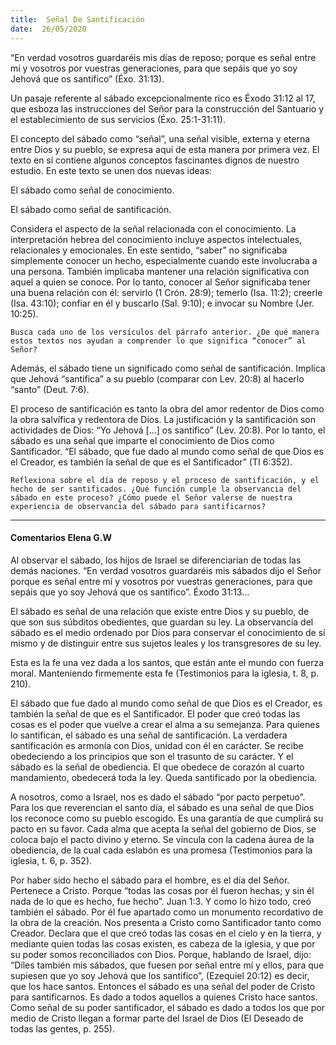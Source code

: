```yaml
---
title:  Señal De Santificación
date:  26/05/2020
---
```


“En verdad vosotros guardaréis mis días de reposo; porque es señal entre mí y vosotros por vuestras generaciones, para que sepáis que yo soy Jehová que os santifico” (Éxo. 31:13).

Un pasaje referente al sábado excepcionalmente rico es Éxodo 31:12 al 17, que esboza las instrucciones del Señor para la construcción del Santuario y el establecimiento de sus servicios (Éxo. 25:1-31:11).

El concepto del sábado como “señal”, una señal visible, externa y eterna entre Dios y su pueblo, se expresa aquí de esta manera por primera vez. El texto en sí contiene algunos conceptos fascinantes dignos de nuestro estudio. En este texto se unen dos nuevas ideas:

El sábado como señal de conocimiento.

El sábado como señal de santificación.

Considera el aspecto de la señal relacionada con el conocimiento. La interpretación hebrea del conocimiento incluye aspectos intelectuales, relacionales y emocionales. En este sentido, “saber” no significaba simplemente conocer un hecho, especialmente cuando este involucraba a una persona. También implicaba mantener una relación significativa con aquel a quien se conoce. Por lo tanto, conocer al Señor significaba tener una buena relación con él: servirlo (1 Crón. 28:9); temerlo (Isa. 11:2); creerle (Isa. 43:10); confiar en él y buscarlo (Sal. 9:10); e invocar su Nombre (Jer. 10:25).

`Busca cada uno de los versículos del párrafo anterior. ¿De qué manera estos textos nos ayudan a comprender lo que significa “conocer” al Señor?`

Además, el sábado tiene un significado como señal de santificación. Implica que Jehová “santifica” a su pueblo (comparar con Lev. 20:8) al hacerlo “santo” (Deut. 7:6).

El proceso de santificación es tanto la obra del amor redentor de Dios como la obra salvífica y redentora de Dios. La justificación y la santificación son actividades de Dios: “Yo Jehová [...] os santifico” (Lev. 20:8). Por lo tanto, el sábado es una señal que imparte el conocimiento de Dios como Santificador. “El sábado, que fue dado al mundo como señal de que Dios es el Creador, es también la señal de que es el Santificador” (TI 6:352).

`Reflexiona sobre el día de reposo y el proceso de santificación, y el hecho de ser santificados. ¿Qué función cumple la observancia del sábado en este proceso? ¿Cómo puede el Señor valerse de nuestra experiencia de observancia del sábado para santificarnos?`

---

#### Comentarios Elena G.W

Al observar el sábado, los hijos de Israel se diferenciarían de todas las demás naciones. “En verdad vosotros guardaréis mis sábados dijo el Señor porque es señal entre mí y vosotros por vuestras generaciones, para que sepáis que yo soy Jehová que os santifico”. Éxodo 31:13…

El sábado es señal de una relación que existe entre Dios y su pueblo, de que son sus súbditos obedientes, que guardan su ley. La observancia del sábado es el medio ordenado por Dios para conservar el conocimiento de sí mismo y de distinguir entre sus sujetos leales y los transgresores de su ley.

Esta es la fe una vez dada a los santos, que están ante el mundo con fuerza moral. Manteniendo firmemente esta fe (Testimonios para la iglesia, t. 8, p. 210).

El sábado que fue dado al mundo como señal de que Dios es el Creador, es también la señal de que es el Santificador. El poder que creó todas las cosas es el poder que vuelve a crear el alma a su semejanza. Para quienes lo santifican, el sábado es una señal de santificación. La verdadera santificación es armonía con Dios, unidad con él en carácter. Se recibe obedeciendo a los principios que son el trasunto de su carácter. Y el sábado es la señal de obediencia. El que obedece de corazón al cuarto mandamiento, obedecerá toda la ley. Queda santificado por la obediencia.

A nosotros, como a Israel, nos es dado el sábado “por pacto perpetuo”. Para los que reverencian el santo día, el sábado es una señal de que Dios los reconoce como su pueblo escogido. Es una garantía de que cumplirá su pacto en su favor. Cada alma que acepta la señal del gobierno de Dios, se coloca bajo el pacto divino y eterno. Se vincula con la cadena áurea de la obediencia, de la cual cada eslabón es una promesa (Testimonios para la iglesia, t. 6, p. 352).

Por haber sido hecho el sábado para el hombre, es el día del Señor. Pertenece a Cristo. Porque “todas las cosas por él fueron hechas; y sin él nada de lo que es hecho, fue hecho”. Juan 1:3. Y como lo hizo todo, creó también el sábado. Por él fue apartado como un monumento recordativo de la obra de la creación. Nos presenta a Cristo como Santificador tanto como Creador. Declara que el que creó todas las cosas en el cielo y en la tierra, y mediante quien todas las cosas existen, es cabeza de la iglesia, y que por su poder somos reconciliados con Dios. Porque, hablando de Israel, dijo: “Díles también mis sábados, que fuesen por señal entre mí y ellos, para que supiesen que yo soy Jehová que los santifico”, (Ezequiel 20:12) es decir, que los hace santos. Entonces el sábado es una señal del poder de Cristo para santificarnos. Es dado a todos aquellos a quienes Cristo hace santos. Como señal de su poder santificador, el sábado es dado a todos los que por medio de Cristo llegan a formar parte del Israel de Dios (El Deseado de todas las gentes, p. 255).